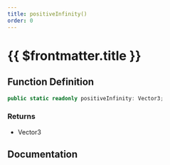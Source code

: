 ```yaml
---
title: positiveInfinity()
order: 0
---
```


# {{ $frontmatter.title }}

## Function Definition

```ts
public static readonly positiveInfinity: Vector3;
```

### Returns

* Vector3

## Documentation

<!--@include: ./parts/positiveInfinity.md-->
